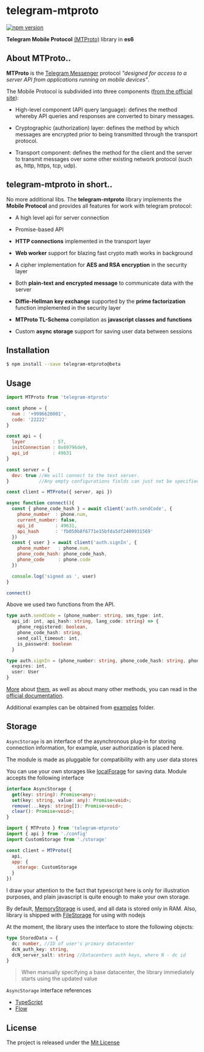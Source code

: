 # telegram-mtproto

[![npm version][npm-image]][npm-url]

**Telegram Mobile Protocol** [(MTProto)](https://core.telegram.org/mtproto) library in **es6**

## About MTProto..

**MTProto** is the [Telegram Messenger](http://www.telegram.org) protocol
_"designed for access to a server API from applications running on mobile devices"_.

The Mobile Protocol is subdivided into three components ([from the official site](https://core.telegram.org/mtproto#general-description)):

 - High-level component (API query language): defines the method whereby API
 queries and responses are converted to binary messages.

 - Cryptographic (authorization) layer: defines the method by which messages
 are encrypted prior to being transmitted through the transport protocol.

 - Transport component: defines the method for the client and the server to transmit
 messages over some other existing network protocol (such as, http, https, tcp, udp).



## telegram-mtproto in short..

No more additional libs.
The **telegram-mtproto** library implements the **Mobile Protocol** and provides all features for work with telegram protocol:

 - A high level api for server connection

 - Promise-based API

 - **HTTP connections** implemented in the transport layer

 - **Web worker** support for blazing fast crypto math works in background

 - A cipher implementation for **AES and RSA encryption** in the security layer

 - Both **plain-text and encrypted message** to communicate data with the server

 - **Diffie-Hellman key exchange** supported by the **prime factorization** function implemented in the security layer

 - **MTProto TL-Schema** compilation as **javascript classes and functions**

 - Custom **async storage** support for saving user data between sessions


## Installation

```bash
$ npm install --save telegram-mtproto@beta
```

## Usage

```javascript
import MTProto from 'telegram-mtproto'

const phone = {
  num : '+9996620001',
  code: '22222'
}

const api = {
  layer          : 57,
  initConnection : 0x69796de9,
  api_id         : 49631
}

const server = {
  dev: true //We will connect to the test server.
}           //Any empty configurations fields can just not be specified

const client = MTProto({ server, api })

async function connect(){
  const { phone_code_hash } = await client('auth.sendCode', {
    phone_number  : phone.num,
    current_number: false,
    api_id        : 49631,
    api_hash      : 'fb050b8f6771e15bfda5df2409931569'
  })
  const { user } = await client('auth.signIn', {
    phone_number   : phone.num,
    phone_code_hash: phone_code_hash,
    phone_code     : phone.code
  })

  console.log('signed as ', user)
}

connect()
```

Above we used two functions from the API.
```typescript
type auth.sendCode = (phone_number: string, sms_type: int,
  api_id: int, api_hash: string, lang_code: string) => {
    phone_registered: boolean,
    phone_code_hash: string,
    send_call_timeout: int,
    is_password: boolean
  }

type auth.signIn = (phone_number: string, phone_code_hash: string, phone_code: string) => {
  expires: int,
  user: User
}
```
[More][send-code] about [them][sign-in], as well as about many other methods, you can read in the [official documentation][docs].

Additional examples can be obtained from [examples][examples] folder.

## Storage

`AsyncStorage` is an interface of the asynchronous plug-in for storing connection information, for example, user authorization is placed here.

The module is made as pluggable for compatibility with any user data stores

You can use your own storages like [localForage][localForage] for saving data.
Module accepts the following interface

```typescript
interface AsyncStorage {
  get(key: string): Promise<any>;
  set(key: string, value: any): Promise<void>;
  remove(...keys: string[]): Promise<void>;
  clear(): Promise<void>;
}
```

```javascript
import { MTProto } from 'telegram-mtproto'
import { api } from './config'
import CustomStorage from './storage'

const client = MTProto({
  api,
  app: {
    storage: CustomStorage
  }
})
```

I draw your attention to the fact that typescript here is only for illustration purposes, and plain javascript is quite enough to make your own storage.

By default, [MemoryStorage][memory-storage] is used, and all data is stored only in RAM.
Also, library is shipped with [FileStorage][file-storage] for using with nodejs



At the moment, the library uses the interface to store the following objects:

```typescript
type StoredData = {
  dc: number, //ID of user's primary datacenter
  dcN_auth_key: string,
  dcN_server_salt: string //Datacenters auth keys, where N - dc id
}
```

> When manually specifying a base datacenter, the library immediately starts using the updated value


`AsyncStorage` interface references

* [TypeScript][storage-ts]
* [Flow][storage-flow]



## License

The project is released under the [Mit License](./LICENSE)

[examples]: https://github.com/zerobias/telegram-mtproto/tree/develop/examples
[memory-storage]: https://github.com/zerobias/telegram-mtproto/blob/develop/src/plugins/memory-storage.js
[file-storage]: https://github.com/zerobias/telegram-mtproto/blob/develop/src/plugins/file-storage/simple-file-storage.js
[storage-ts]: https://github.com/zerobias/telegram-mtproto/blob/develop/index.d.ts#L56
[storage-flow]: https://github.com/zerobias/telegram-mtproto/blob/develop/src/plugins/index.h.js
[localForage]: https://github.com/localForage/localForage
[docs]: https://core.telegram.org/
[send-code]: https://core.telegram.org/method/auth.sendCode
[sign-in]: https://core.telegram.org/method/auth.signIn
[npm-url]: https://www.npmjs.org/package/telegram-mtproto
[npm-image]: https://badge.fury.io/js/telegram-mtproto.svg
